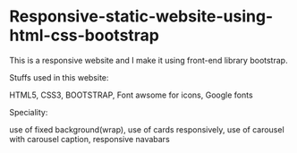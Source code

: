 # Responsive-static-website-using-html-css-bootstrap
This is a responsive website and I make it using front-end library bootstrap.


Stuffs used in this website:


HTML5,
CSS3,
BOOTSTRAP,
Font awsome for icons,
Google fonts 

Speciality:


use of fixed background(wrap),
use of cards responsively,
use of carousel with carousel caption,
responsive navabars


